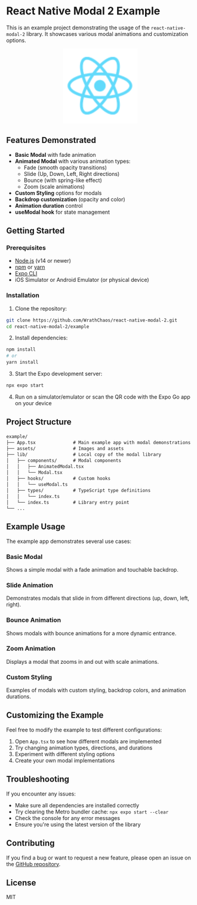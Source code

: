 # React Native Modal 2 Example

This is an example project demonstrating the usage of the `react-native-modal-2` library. It showcases various modal animations and customization options.

<p align="center">
  <img src="assets/images/react-logo.png" width="200" />
</p>

## Features Demonstrated

- **Basic Modal** with fade animation
- **Animated Modal** with various animation types:
  - Fade (smooth opacity transitions)
  - Slide (Up, Down, Left, Right directions)
  - Bounce (with spring-like effect)
  - Zoom (scale animations)
- **Custom Styling** options for modals
- **Backdrop customization** (opacity and color)
- **Animation duration** control
- **useModal hook** for state management

## Getting Started

### Prerequisites

- [Node.js](https://nodejs.org/) (v14 or newer)
- [npm](https://www.npmjs.com/) or [yarn](https://yarnpkg.com/)
- [Expo CLI](https://docs.expo.dev/get-started/installation/)
- iOS Simulator or Android Emulator (or physical device)

### Installation

1. Clone the repository:
```bash
git clone https://github.com/WrathChaos/react-native-modal-2.git
cd react-native-modal-2/example
```

2. Install dependencies:
```bash
npm install
# or
yarn install
```

3. Start the Expo development server:
```bash
npx expo start
```

4. Run on a simulator/emulator or scan the QR code with the Expo Go app on your device

## Project Structure

```
example/
├── App.tsx              # Main example app with modal demonstrations
├── assets/              # Images and assets
├── lib/                 # Local copy of the modal library
│   ├── components/      # Modal components
│   │   ├── AnimatedModal.tsx
│   │   └── Modal.tsx
│   ├── hooks/           # Custom hooks
│   │   └── useModal.ts
│   ├── types/           # TypeScript type definitions
│   │   └── index.ts
│   └── index.ts         # Library entry point
└── ...
```

## Example Usage

The example app demonstrates several use cases:

### Basic Modal

Shows a simple modal with a fade animation and touchable backdrop.

### Slide Animation

Demonstrates modals that slide in from different directions (up, down, left, right).

### Bounce Animation

Shows modals with bounce animations for a more dynamic entrance.

### Zoom Animation

Displays a modal that zooms in and out with scale animations.

### Custom Styling

Examples of modals with custom styling, backdrop colors, and animation durations.

## Customizing the Example

Feel free to modify the example to test different configurations:

1. Open `App.tsx` to see how different modals are implemented
2. Try changing animation types, directions, and durations
3. Experiment with different styling options
4. Create your own modal implementations

## Troubleshooting

If you encounter any issues:

- Make sure all dependencies are installed correctly
- Try clearing the Metro bundler cache: `npx expo start --clear`
- Check the console for any error messages
- Ensure you're using the latest version of the library

## Contributing

If you find a bug or want to request a new feature, please open an issue on the [GitHub repository](https://github.com/WrathChaos/react-native-modal-2).

## License

MIT
